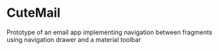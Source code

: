 # CuteMail
Prototype of an email app implementing navigation between fragments using navigation drawer and a material toolbar
